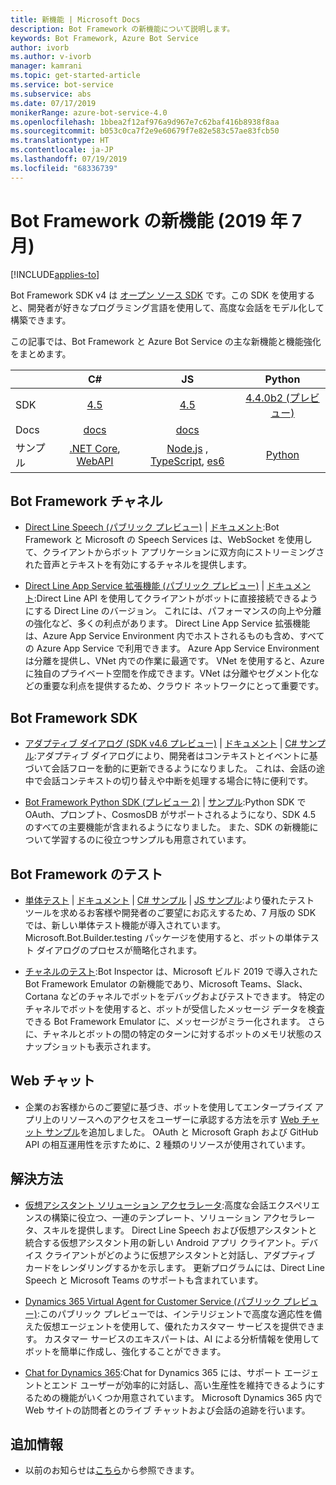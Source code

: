 ```yaml
---
title: 新機能 | Microsoft Docs
description: Bot Framework の新機能について説明します。
keywords: Bot Framework, Azure Bot Service
author: ivorb
ms.author: v-ivorb
manager: kamrani
ms.topic: get-started-article
ms.service: bot-service
ms.subservice: abs
ms.date: 07/17/2019
monikerRange: azure-bot-service-4.0
ms.openlocfilehash: 1bbea2f12af976a9d967e7c62baf416b8938f8aa
ms.sourcegitcommit: b053c0ca7f2e9e60679f7e82e583c57ae83fcb50
ms.translationtype: HT
ms.contentlocale: ja-JP
ms.lasthandoff: 07/19/2019
ms.locfileid: "68336739"
---
```

# <a name="whats-new-in-bot-framework-july-2019"></a>Bot Framework の新機能 (2019 年 7 月)

[!INCLUDE[applies-to](includes/applies-to.md)]

Bot Framework SDK v4 は [オープン ソース SDK][1a] です。この SDK を使用すると、開発者が好きなプログラミング言語を使用して、高度な会話をモデル化して構築できます。

この記事では、Bot Framework と Azure Bot Service の主な新機能と機能強化をまとめます。

|   | C#  | JS  | Python |   
|---|:---:|:---:|:------:|
|SDK |[4.5][1] | [4.5][2] | [4.4.0b2 (プレビュー)][3] | 
|Docs | [docs][5] |[docs][5] |  | |
|サンプル |[.NET Core][6], [WebAPI][10] |[Node.js][7] , [TypeScript][8], [es6][9]  | [Python][111] | | 

[1a]:https://github.com/microsoft/botframework-sdk/#readme
[1]:https://github.com/Microsoft/botbuilder-dotnet/#packages
[2]:https://github.com/Microsoft/botbuilder-js#packages
[3]:https://github.com/Microsoft/botbuilder-python#packages
[5]:https://docs.microsoft.com/azure/bot-service/?view=azure-bot-service-4.0
[6]:https://github.com/Microsoft/BotBuilder-Samples/tree/master/samples/csharp_dotnetcore
[7]:https://github.com/Microsoft/BotBuilder-Samples/tree/master/samples/javascript_nodejs
[8]:https://github.com/Microsoft/BotBuilder-Samples/tree/master/samples/javascript_typescript
[9]:https://github.com/Microsoft/BotBuilder-Samples/tree/master/samples/javascript_es6
[10]:https://github.com/Microsoft/BotBuilder-Samples/tree/master/samples/csharp_webapi
[111]:https://github.com/Microsoft/botbuilder-python/tree/master/samples


## <a name="bot-framework-channels"></a>Bot Framework チャネル
- [Direct Line Speech (パブリック プレビュー)](https://aka.ms/streaming-extensions) | [ドキュメント](https://docs.microsoft.com/azure/bot-service/directline-speech-bot?view=azure-bot-service-4.0):Bot Framework と Microsoft の Speech Services は、WebSocket を使用して、クライアントからボット アプリケーションに双方向にストリーミングされた音声とテキストを有効にするチャネルを提供します。  

- [Direct Line App Service 拡張機能 (パブリック プレビュー)](https://portal.azure.com) | [ドキュメント](https://aka.ms/directline-ase):Direct Line API を使用してクライアントがボットに直接接続できるようにする Direct Line のバージョン。 これには、パフォーマンスの向上や分離の強化など、多くの利点があります。 Direct Line App Service 拡張機能は、Azure App Service Environment 内でホストされるものも含め、すべての Azure App Service で利用できます。 Azure App Service Environment は分離を提供し、VNet 内での作業に最適です。 VNet を使用すると、Azure に独自のプライベート空間を作成できます。VNet は分離やセグメント化などの重要な利点を提供するため、クラウド ネットワークにとって重要です。 

## <a name="bot-framework-sdk"></a>Bot Framework SDK
- [アダプティブ ダイアログ (SDK v4.6 プレビュー)](https://github.com/Microsoft/BotBuilder-Samples/tree/master/experimental/adaptive-dialog#readme) | [ドキュメント](https://github.com/Microsoft/BotBuilder-Samples/tree/master/experimental/adaptive-dialog/docs) | [C# サンプル](https://github.com/Microsoft/BotBuilder-Samples/tree/master/experimental/adaptive-dialog/csharp_dotnetcore):アダプティブ ダイアログにより、開発者はコンテキストとイベントに基づいて会話フローを動的に更新できるようになりました。 これは、会話の途中で会話コンテキストの切り替えや中断を処理する場合に特に便利です。 
  
- [Bot Framework Python SDK (プレビュー 2)](https://github.com/microsoft/botbuilder-python) | [サンプル](https://github.com/Microsoft/botbuilder-python/tree/master/samples):Python SDK で OAuth、プロンプト、CosmosDB がサポートされるようになり、SDK 4.5 のすべての主要機能が含まれるようになりました。 また、SDK の新機能について学習するのに役立つサンプルも用意されています。

## <a name="bot-framework-testing"></a>Bot Framework のテスト
- [単体テスト](http://aka.ms/bot-test-package) | [ドキュメント](https://aka.ms/testing-framework) | [C# サンプル](https://aka.ms/corebot-test) | [JS サンプル](https://aka.ms/js-core-test-sample):より優れたテスト ツールを求めるお客様や開発者のご要望にお応えするため、7 月版の SDK では、新しい単体テスト機能が導入されています。 Microsoft.Bot.Builder.testing パッケージを使用すると、ボットの単体テスト ダイアログのプロセスが簡略化されます。 

- [チャネルのテスト](https://github.com/Microsoft/BotFramework-Emulator/releases):Bot Inspector は、Microsoft ビルド 2019 で導入された Bot Framework Emulator の新機能であり、Microsoft Teams、Slack、Cortana などのチャネルでボットをデバッグおよびテストできます。 特定のチャネルでボットを使用すると、ボットが受信したメッセージ データを検査できる Bot Framework Emulator に、メッセージがミラー化されます。 さらに、チャネルとボットの間の特定のターンに対するボットのメモリ状態のスナップショットも表示されます。

## <a name="web-chat"></a>Web チャット
- 企業のお客様からのご要望に基づき、ボットを使用してエンタープライズ アプリ上のリソースへのアクセスをユーザーに承認する方法を示す [Web チャット サンプル](https://github.com/microsoft/BotFramework-WebChat/tree/master/samples/19.a.single-sign-on-for-enterprise-apps#single-sign-on-demo-for-enterprise-apps-using-oauth)を追加しました。 OAuth と Microsoft Graph および GitHub API の相互運用性を示すために、2 種類のリソースが使用されています。

## <a name="solutions"></a>解決方法
- [仮想アシスタント ソリューション アクセラレータ](https://github.com/Microsoft/botframework-solutions#readme):高度な会話エクスペリエンスの構築に役立つ、一連のテンプレート、ソリューション アクセラレータ、スキルを提供します。 Direct Line Speech および仮想アシスタントと統合する仮想アシスタント用の新しい Android アプリ クライアント。デバイス クライアントがどのように仮想アシスタントと対話し、アダプティブ カードをレンダリングするかを示します。 更新プログラムには、Direct Line Speech と Microsoft Teams のサポートも含まれています。
  
- [Dynamics 365 Virtual Agent for Customer Service (パブリック プレビュー)](https://dynamics.microsoft.com/en-us/ai/virtual-agent-for-customer-service/):このパブリック プレビューでは、インテリジェントで高度な適応性を備えた仮想エージェントを使用して、優れたカスタマー サービスを提供できます。 カスタマー サービスのエキスパートは、AI による分析情報を使用してボットを簡単に作成し、強化することができます。
  
- [Chat for Dynamics 365](https://www.powerobjects.com/powerpacks/powerchat/):Chat for Dynamics 365 には、サポート エージェントとエンド ユーザーが効率的に対話し、高い生産性を維持できるようにするための機能がいくつか用意されています。 Microsoft Dynamics 365 内で Web サイトの訪問者とのライブ チャットおよび会話の追跡を行います。

## <a name="additional-information"></a>追加情報
- 以前のお知らせは[こちら](what-is-new-archive.md)から参照できます。
